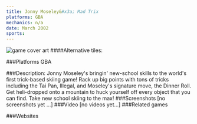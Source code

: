 ```yaml
---
title: Jonny Moseley&#x3a; Mad Trix
platforms: GBA
mechanics: n/a
date: March 2002
sports: 
---
```

![game cover art](//images.igdb.com/igdb/image/upload/t_cover_big/r3wk2y2k98uffajgfuxf.jpg "Logo Title Text 1")
####Alternative tiles:

###Platforms
GBA

###Description:
Jonny Moseley's bringin' new-school skills to the world's first trick-based skiing game! Rack up big points with tons of tricks including the Tai Pan, Illegal, and Moseley's signature move, the Dinner Roll. Get heli-dropped onto a mountain to huck yourself off every object that you can find. Take new school skiing to the max!
###Screenshots
[no screenshots yet ...]
###Video
[no videos yet...]
###Related games

###Websites

